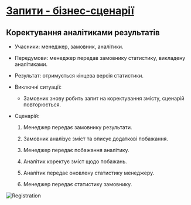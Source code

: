 # [Запити - бізнес-сценарії](https://github.com/MkZb/ODB/blob/master/doc/requests.md#3-%D1%81%D1%86%D0%B5%D0%BD%D0%B0%D1%80%D1%96%D1%97)

## Коректування аналітиками результатів 

- Учасники: менеджер, замовник, аналітики.

- Передумови: менеджер передав замовнику статистику, викладену аналітиками.

- Результат: отримується кінцева версія статистики.

- Виключні ситуації:
	- Замовник знову робить запит на коректування змісту, сценарій повторюється.

- Сценарій:

	1. Менеджер передає замовнику результати.
	
	2. Замовник аналізує зміст та описує додаткові побажання.
	
	3. Менеджер передає побажання аналітику.
	
	4. Аналітик коректує зміст щодо побажань.
	
	5. Аналітик передає оновлену статистику менеджеру.
	
	6. Менеджер передає статистику замовнику.

![Registration](https://imgur.com/W0EPI0D.png)
